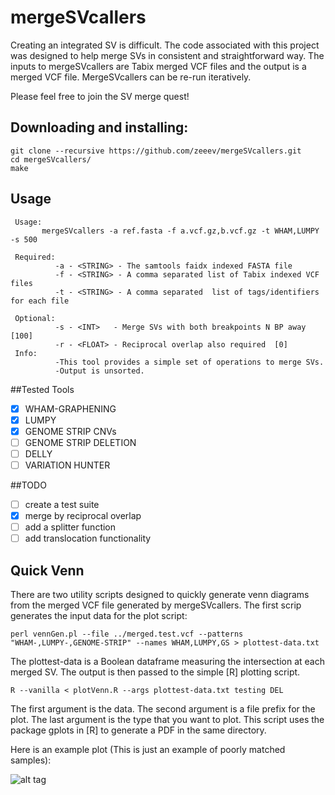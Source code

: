# mergeSVcallers
Creating an integrated SV is difficult.  The code associated with this project was designed to help merge SVs in consistent and straightforward way.  The inputs to mergeSVcallers are Tabix merged VCF files and the output is a merged VCF file.  MergeSVcallers can be re-run iteratively. 

Please feel free to join the SV merge quest!

## Downloading and installing:
```
git clone --recursive https://github.com/zeeev/mergeSVcallers.git
cd mergeSVcallers/
make
```

## Usage

```
 Usage:
       mergeSVcallers -a ref.fasta -f a.vcf.gz,b.vcf.gz -t WHAM,LUMPY -s 500

 Required:
          -a - <STRING> - The samtools faidx indexed FASTA file
          -f - <STRING> - A comma separated list of Tabix indexed VCF files
          -t - <STRING> - A comma separated  list of tags/identifiers for each file

 Optional:
          -s - <INT>   - Merge SVs with both breakpoints N BP away [100]
          -r - <FLOAT> - Reciprocal overlap also required  [0]
 Info:
          -This tool provides a simple set of operations to merge SVs.
          -Output is unsorted.
```
##Tested Tools
 - [X] WHAM-GRAPHENING
 - [X] LUMPY
 - [X] GENOME STRIP CNVs
 - [ ] GENOME STRIP DELETION
 - [ ] DELLY
 - [ ] VARIATION HUNTER

##TODO
- [ ] create a test suite
- [X] merge by reciprocal overlap
- [ ] add a splitter function
- [ ] add translocation functionality 

## Quick Venn

There are two utility scripts designed to quickly generate venn diagrams from the merged VCF file generated by mergeSVcallers.  The first scrip generates the input data for the plot script:

```
perl vennGen.pl --file ../merged.test.vcf --patterns "WHAM-,LUMPY-,GENOME-STRIP" --names WHAM,LUMPY,GS > plottest-data.txt
``` 

The plottest-data is a Boolean dataframe measuring the intersection at each merged SV.  The output is then passed to the simple [R] plotting script.  

```
R --vanilla < plotVenn.R --args plottest-data.txt testing DEL
```

The first argument is the data.  The second argument is a file prefix for the plot.  The last argument is the type that you want to plot.  This script uses the package gplots in [R] to generate a PDF in the same directory. 

Here is an example plot (This is just an example of poorly matched samples):

![alt tag](https://github.com/zeeev/mergeSVcallers/blob/master/figs/testing_DEL_TueDec08_13_07_39.png)
 
